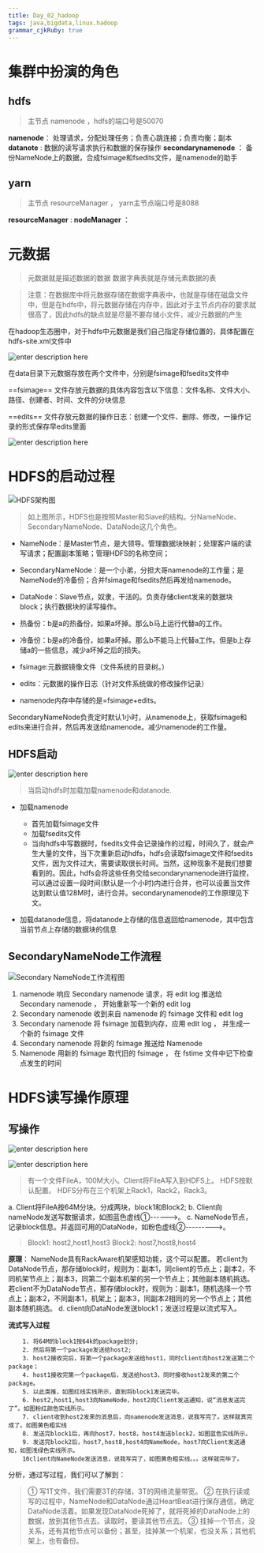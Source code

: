 ```yaml
---
title: Day_02_hadoop
tags: java,bigdata,linux.hadoop
grammar_cjkRuby: true
---
```


# 集群中扮演的角色
## hdfs
> 主节点 namenode ，hdfs的端口号是50070

**namenode**： 处理请求，分配处理任务；负责心跳连接；负责均衡；副本
**datanote** : 数据的读写请求执行和数据的保存操作
**secondarynamenode** ： 备份NameNode上的数据，合成fsimage和fsedits文件，是namenode的助手

## yarn

>  主节点 resourceManager ， yarn主节点端口号是8088

**resourceManager** :
**nodeManager** ： 

# 元数据

> 元数据就是描述数据的数据
> 数据字典表就是存储元素数据的表

> 注意：在数据库中将元数据存储在数据字典表中，也就是存储在磁盘文件中，但是在hdfs中，将元数据存储在内存中，因此对于主节点内存的要求就很高了，因此hdfs的缺点就是尽量不要存储小文件，减少元数据的产生

在hadoop生态圈中，对于hdfs中元数据是我们自己指定存储位置的，具体配置在hdfs-site.xml文件中

![enter description here][1]

在data目录下元数据存放在两个文件中，分别是fsimage和fsedits文件中

==fsimage== 文件存放元数据的具体内容包含以下信息：文件名称、文件大小、路径、创建者、时间、文件的分块信息

==edits== 文件存放元数据的操作日志：创建一个文件、删除、修改，一操作记录的形式保存早edits里面

![enter description here][2]

# HDFS的启动过程

![HDFS架构图][3]

> 如上图所示，HDFS也是按照Master和Slave的结构。分NameNode、SecondaryNameNode、DataNode这几个角色。

- NameNode：是Master节点，是大领导。管理数据块映射；处理客户端的读写请求；配置副本策略；管理HDFS的名称空间；
- SecondaryNameNode：是一个小弟，分担大哥namenode的工作量；是NameNode的冷备份；合并fsimage和fsedits然后再发给namenode。
- DataNode：Slave节点，奴隶，干活的。负责存储client发来的数据块block；执行数据块的读写操作。

- 热备份：b是a的热备份，如果a坏掉。那么b马上运行代替a的工作。
- 冷备份：b是a的冷备份，如果a坏掉。那么b不能马上代替a工作。但是b上存储a的一些信息，减少a坏掉之后的损失。
- fsimage:元数据镜像文件（文件系统的目录树。）
- edits：元数据的操作日志（针对文件系统做的修改操作记录）
- namenode内存中存储的是=fsimage+edits。

SecondaryNameNode负责定时默认1小时，从namenode上，获取fsimage和edits来进行合并，然后再发送给namenode。减少namenode的工作量。

## HDFS启动

![enter description here][4]

> 当启动hdfs时加载加载namenode和datanode.

- 加载namenode
	- 首先加载fsimage文件
	- 加载fsedits文件
	- 当向hdfs中写数据时，fsedits文件会记录操作的过程，时间久了，就会产生大量的文件，当下次重新启动hdfs，hdfs会读取fsimage文件和fsedits文件，因为文件过大，需要读取很长时间。当然，这种现象不是我们想要看到的。因此，hdfs会将这些任务交给secondarynamenode进行监控，可以通过设置一段时间(默认是一个小时)内进行合并，也可以设置当文件达到默认值128M时，进行合并。secondarynamenode的工作原理见下文。

- 加载datanode信息，将datanode上存储的信息返回给namenode，其中包含当前节点上存储的数据块的信息

## SecondaryNameNode工作流程

![Secondary NameNode工作流程图][5]

1. namenode 响应 Secondary namenode 请求，将 edit log 推送给 Secondary namenode ， 开始重新写一个新的 edit log 
2. Secondary namenode 收到来自 namenode 的 fsimage 文件和 edit log 
3. Secondary namenode 将 fsimage 加载到内存，应用 edit log ， 并生成一 个新的 fsimage 文件
4. Secondary namenode 将新的 fsimage 推送给 Namenode 
5. Namenode 用新的 fsimage 取代旧的 fsimage ， 在 fstime 文件中记下检查 点发生的时间


# HDFS读写操作原理

## 写操作

![enter description here][6]

![enter description here][7]

> 有一个文件FileA，100M大小。Client将FileA写入到HDFS上。
HDFS按默认配置。
HDFS分布在三个机架上Rack1，Rack2，Rack3。
 
a. Client将FileA按64M分块。分成两块，block1和Block2;
b. Client向nameNode发送写数据请求，如图蓝色虚线①------>。
c. NameNode节点，记录block信息。并返回可用的DataNode，如粉色虚线②--------->。
  >  Block1: host2,host1,host3
  > Block2: host7,host8,host4
	
 **原理**：
        NameNode具有RackAware机架感知功能，这个可以配置。
        若client为DataNode节点，那存储block时，规则为：副本1，同client的节点上；副本2，不同机架节点上；副本3，同第二个副本机架的另一个节点上；其他副本随机挑选。
        若client不为DataNode节点，那存储block时，规则为：副本1，随机选择一个节点上；副本2，不同副本1，机架上；副本3，同副本2相同的另一个节点上；其他副本随机挑选。
d. client向DataNode发送block1；发送过程是以流式写入。
  
**流式写入过程**

        1. 将64M的block1按64k的package划分;
        2. 然后将第一个package发送给host2;
        3. host2接收完后，将第一个package发送给host1，同时client向host2发送第二个package；
        4. host1接收完第一个package后，发送给host3，同时接收host2发来的第二个package。
        5. 以此类推，如图红线实线所示，直到将block1发送完毕。
        6. host2,host1,host3向NameNode，host2向Client发送通知，说“消息发送完了”。如图粉红颜色实线所示。
        7. client收到host2发来的消息后，向namenode发送消息，说我写完了。这样就真完成了。如图黄色粗实线
        8. 发送完block1后，再向host7，host8，host4发送block2，如图蓝色实线所示。
        9. 发送完block2后，host7,host8,host4向NameNode，host7向Client发送通知，如图浅绿色实线所示。
        10client向NameNode发送消息，说我写完了，如图黄色粗实线。。。这样就完毕了。
分析，通过写过程，我们可以了解到：
  > ① 写1T文件，我们需要3T的存储，3T的网络流量带宽。
  >  ② 在执行读或写的过程中，NameNode和DataNode通过HeartBeat进行保存通信，确定DataNode活着。如果发现DataNode死掉了，就将死掉的DataNode上的数据，放到其他节点去。读取时，要读其他节点去。
  > ③ 挂掉一个节点，没关系，还有其他节点可以备份；甚至，挂掉某一个机架，也没关系；其他机架上，也有备份。



  [1]: https://www.github.com/xiesen310/notes_Images/raw/master/images/1507722260643.jpg
  [2]: https://www.github.com/xiesen310/notes_Images/raw/master/images/1507722403519.jpg
  [3]: https://www.github.com/xiesen310/notes_Images/raw/master/images/1507722766859.jpg
  [4]: https://www.github.com/xiesen310/notes_Images/raw/master/images/1507723844586.jpg
  [5]: https://www.github.com/xiesen310/notes_Images/raw/master/images/1507722918519.jpg
  [6]: https://www.github.com/xiesen310/notes_Images/raw/master/images/1507724673557.jpg
  [7]: https://www.github.com/xiesen310/notes_Images/raw/master/images/1507724693853.jpg